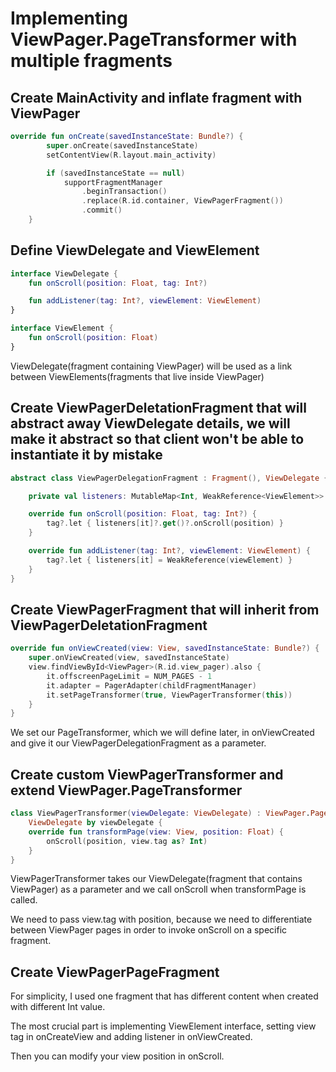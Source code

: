# Implementing ViewPager.PageTransformer with multiple fragments

## Create MainActivity and inflate fragment with ViewPager

```Kotlin
override fun onCreate(savedInstanceState: Bundle?) {
        super.onCreate(savedInstanceState)
        setContentView(R.layout.main_activity)

        if (savedInstanceState == null)
            supportFragmentManager
                .beginTransaction()
                .replace(R.id.container, ViewPagerFragment())
                .commit()
    }
```

## Define ViewDelegate and ViewElement

```Kotlin
interface ViewDelegate {
    fun onScroll(position: Float, tag: Int?)

    fun addListener(tag: Int?, viewElement: ViewElement)
}
```

```Kotlin
interface ViewElement {
    fun onScroll(position: Float)
}
```

ViewDelegate(fragment containing ViewPager) will be used as a link between ViewElements(fragments that live inside ViewPager)

## Create ViewPagerDeletationFragment that will abstract away ViewDelegate details, we will make it abstract so that client won't be able to instantiate it by mistake

```Kotlin
abstract class ViewPagerDelegationFragment : Fragment(), ViewDelegate {

    private val listeners: MutableMap<Int, WeakReference<ViewElement>> = mutableMapOf()

    override fun onScroll(position: Float, tag: Int?) {
        tag?.let { listeners[it]?.get()?.onScroll(position) }
    }

    override fun addListener(tag: Int?, viewElement: ViewElement) {
        tag?.let { listeners[it] = WeakReference(viewElement) }
    }
}
```

## Create ViewPagerFragment that will inherit from ViewPagerDeletationFragment 

```Kotlin
override fun onViewCreated(view: View, savedInstanceState: Bundle?) {
    super.onViewCreated(view, savedInstanceState)
    view.findViewById<ViewPager>(R.id.view_pager).also {
        it.offscreenPageLimit = NUM_PAGES - 1
        it.adapter = PagerAdapter(childFragmentManager)
        it.setPageTransformer(true, ViewPagerTransformer(this))
    }
}
```

We set our PageTransformer, which we will define later, in onViewCreated and give it our ViewPagerDelegationFragment as a parameter.

## Create custom ViewPagerTransformer and extend ViewPager.PageTransformer

```Kotlin
class ViewPagerTransformer(viewDelegate: ViewDelegate) : ViewPager.PageTransformer,
    ViewDelegate by viewDelegate {
    override fun transformPage(view: View, position: Float) {
        onScroll(position, view.tag as? Int)
    }
}
```

ViewPagerTransformer takes our ViewDelegate(fragment that contains ViewPager) as a parameter and we call onScroll when transformPage is called. 

We need to pass view.tag with position, because we need to differentiate between ViewPager pages in order to invoke onScroll on a specific fragment.

## Create ViewPagerPageFragment 

For simplicity, I used one fragment that has different content when created with different Int value. 

The most crucial part is implementing ViewElement interface, setting view tag in onCreateView and adding listener in onViewCreated.

Then you can modify your view position in onScroll.



